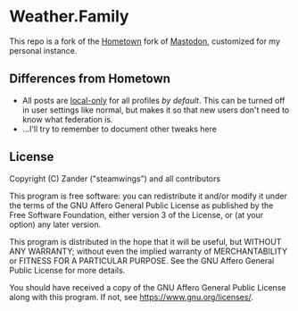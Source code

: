 # Weather.Family

This repo is a fork of the [Hometown](https://github.com/hometown-fork/hometown/) fork of [Mastodon](https://github.com/tootsuite/mastodon), customized for my personal instance.

## Differences from Hometown

- All posts are [local-only](https://github.com/hometown-fork/hometown/wiki/Local-only-posting) for all profiles _by default_. This can be turned off in user settings like normal, but makes it so that new users don't need to know what federation is.
- ...I'll try to remember to document other tweaks here

## License

Copyright (C) Zander ("steamwings") and all contributors

This program is free software: you can redistribute it and/or modify it under the terms of the GNU Affero General Public License as published by the Free Software Foundation, either version 3 of the License, or (at your option) any later version.

This program is distributed in the hope that it will be useful, but WITHOUT ANY WARRANTY; without even the implied warranty of MERCHANTABILITY or FITNESS FOR A PARTICULAR PURPOSE. See the GNU Affero General Public License for more details.

You should have received a copy of the GNU Affero General Public License along with this program. If not, see <https://www.gnu.org/licenses/>.
